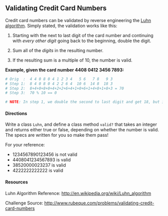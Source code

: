 ## Validating Credit Card Numbers

Credit card numbers can be validated by reverse engineering the [Luhn algorithm](http://en.wikipedia.org/wiki/Luhn_algorithm). Simply stated, the validation works like this:

1. Starting with the next to last digit of the card number and continuing with *every other digit* going back to the beginning, double the digit.

2. Sum all of the *digits* in the resulting number.

3. If the resulting sum is a multiple of 10, the number is valid.

__Example, given the card number 4408 0412 3456 7893:__

```ruby
# Orig  :  4 4 0 8 0 4 1 2 3 4   5 6   7 8   9 3
# Step 1:  8 4 0 8 0 4 2 2 6 4  10 6  14 8  18 3
# Step 2:  8+4+0+8+0+4+2+2+6+4+1+0+6+1+4+8+1+8+3 = 70
# Step 3:  70 % 10 == 0

# NOTE: In step 1, we double the second to last digit and get 18, but in Step 2 we add the *digits* 1 and 8.
```

#### Directions

Write a class `Luhn`, and define a class method `valid?` that takes an integer and returns either true or false, depending on whether the number is valid. The specs are written for you so make them pass!

For your reference:
* 1234567890123456 is not valid
* 4408041234567893 is valid
* 38520000023237 is valid
* 4222222222222 is valid

#### Resources

Luhn Algorithm Reference: http://en.wikipedia.org/wiki/Luhn_algorithm

Challenge Source: http://www.rubeque.com/problems/validating-credit-card-numbers
